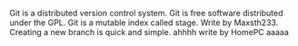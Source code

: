 Git is a distributed version control system.
Git is free software distributed under the GPL.
Git is a mutable index called stage.
Write by Maxsth233.
Creating a new branch is quick and simple.
ahhhh
write by HomePC
aaaaa
